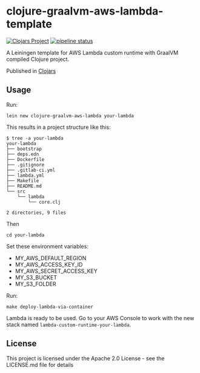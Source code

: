 # clojure-graalvm-aws-lambda-template

[![Clojars Project](https://img.shields.io/clojars/v/clojure-graalvm-aws-lambda/lein-template.svg)](https://clojars.org/clojure-graalvm-aws-lambda/lein-template)
[![pipeline status](https://gitlab.com/Jocas/clojure-graalvm-aws-lambda-template/badges/master/pipeline.svg)](https://gitlab.com/Jocas/clojure-graalvm-aws-lambda-template/commits/master)

A Leiningen template for AWS Lambda custom runtime with GraalVM compiled Clojure project.

Published in [Clojars](https://clojars.org/clojure-graalvm-aws-lambda/lein-template)

## Usage

Run:
```
lein new clojure-graalvm-aws-lambda your-lambda
```

This results in a project structure like this:
```
$ tree -a your-lambda
your-lambda
├── bootstrap
├── deps.edn
├── Dockerfile
├── .gitignore
├── .gitlab-ci.yml
├── lambda.yml
├── Makefile
├── README.md
└── src
    └── lambda
        └── core.clj

2 directories, 9 files

```

Then 
```
cd your-lambda
```

Set these environment variables:
- MY_AWS_DEFAULT_REGION
- MY_AWS_ACCESS_KEY_ID
- MY_AWS_SECRET_ACCESS_KEY
- MY_S3_BUCKET
- MY_S3_FOLDER

Run:
```
make deploy-lambda-via-container
```

Lambda is ready to be used. Go to your AWS Console to work with the new stack named `lambda-custom-runtime-your-lambda`.

## License

This project is licensed under the Apache 2.0 License - see the LICENSE.md file for details
